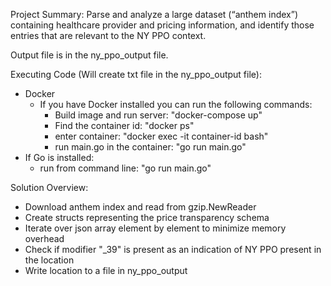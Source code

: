 Project Summary:
Parse and analyze a large dataset (“anthem index”) containing healthcare provider and pricing information, and identify those entries that are relevant to the NY PPO context.

Output file is in the ny_ppo_output file.

Executing Code (Will create txt file in the ny_ppo_output file):
- Docker
  - If you have Docker installed you can run the following commands:
    - Build image and run server: "docker-compose up"
    - Find the container id: "docker ps"
    - enter container: "docker exec -it container-id bash"
    - run main.go in the container: "go run main.go"
- If Go is installed:
  - run from command line: "go run main.go"
 
Solution Overview:
- Download anthem index and read from gzip.NewReader
- Create structs representing the price transparency schema
- Iterate over json array element by element to minimize memory overhead
- Check if modifier "_39" is present as an indication of NY PPO present in the location
- Write location to a file in ny_ppo_output
